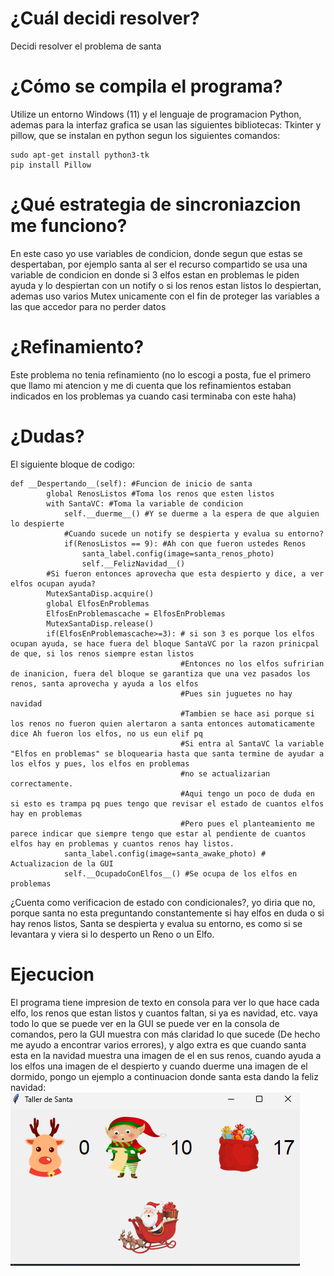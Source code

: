 # ¿Cuál decidi resolver?
Decidi resolver el problema de santa
# ¿Cómo se compila el programa?
Utilize un entorno Windows (11) y el lenguaje de programacion Python, ademas para la interfaz grafica se usan las siguientes bibliotecas: Tkinter y pillow, que se instalan en python segun los siguientes comandos:
```
sudo apt-get install python3-tk
pip install Pillow
```
# ¿Qué estrategia de sincroniazcion me funciono?
En este caso yo use variables de condicion, donde segun que estas se despertaban, por ejemplo santa al ser el recurso compartido se usa una variable de condicion en donde si 3 elfos estan en problemas le piden ayuda y lo despiertan con un notify o si los renos estan listos lo despiertan, ademas uso varios Mutex unicamente con el fin de proteger las variables a las que accedor para no perder datos
# ¿Refinamiento?
Este problema no tenia refinamiento (no lo escogi a posta, fue el primero que llamo mi atencion y me di cuenta que los refinamientos estaban indicados en los problemas ya cuando casi terminaba con este haha)

# ¿Dudas?
El siguiente bloque de codigo:
```
def __Despertando__(self): #Funcion de inicio de santa
        global RenosListos #Toma los renos que esten listos
        with SantaVC: #Toma la variable de condicion
            self.__duerme__() #Y se duerme a la espera de que alguien lo despierte
            #Cuando sucede un notify se despierta y evalua su entorno?
            if(RenosListos == 9): #Ah con que fueron ustedes Renos
                santa_label.config(image=santa_renos_photo)
                self.__FelizNavidad__()
        #Si fueron entonces aprovecha que esta despierto y dice, a ver elfos ocupan ayuda?
        MutexSantaDisp.acquire()
        global ElfosEnProblemas
        ElfosEnProblemascache = ElfosEnProblemas
        MutexSantaDisp.release()
        if(ElfosEnProblemascache>=3): # si son 3 es porque los elfos ocupan ayuda, se hace fuera del bloque SantaVC por la razon prinicpal de que, si los renos siempre estan listos
                                      #Entonces no los elfos sufririan de inanicion, fuera del bloque se garantiza que una vez pasados los renos, santa aprovecha y ayuda a los elfos
                                      #Pues sin juguetes no hay navidad
                                      #Tambien se hace asi porque si los renos no fueron quien alertaron a santa entonces automaticamente dice Ah fueron los elfos, no us eun elif pq
                                      #Si entra al SantaVC la variable "Elfos en problemas" se bloquearia hasta que santa termine de ayudar a los elfos y pues, los elfos en problemas
                                      #no se actualizarian correctamente.
                                      #Aqui tengo un poco de duda en si esto es trampa pq pues tengo que revisar el estado de cuantos elfos hay en problemas
                                      #Pero pues el planteamiento me parece indicar que siempre tengo que estar al pendiente de cuantos elfos hay en problemas y cuantos renos hay listos.
            santa_label.config(image=santa_awake_photo) # Actualizacion de la GUI
            self.__OcupadoConElfos__() #Se ocupa de los elfos en problemas
```
¿Cuenta como verificacion de estado con condicionales?, yo diria que no, porque santa no esta preguntando constantemente si hay elfos en duda o si hay renos listos, Santa se despierta y evalua su entorno, es como si se levantara y viera si lo desperto un Reno o un Elfo.
# Ejecucion
El programa tiene impresion de texto en consola para ver lo que hace cada elfo, los renos que estan listos y cuantos faltan, si ya es navidad, etc. vaya todo lo que se puede ver en la GUI se puede ver en la consola de comandos, pero la GUI muestra con más claridad lo que sucede (De hecho me ayudo a encontrar varios errores), y algo extra es que cuando santa esta en la navidad muestra una imagen de el en sus renos, cuando ayuda a los elfos una imagen de el despierto y cuando duerme una imagen de el dormido, pongo un ejemplo a continuacion donde santa esta dando la feliz navidad:
![La GUI funcionando](GUI1.png)
